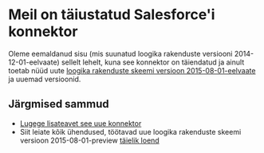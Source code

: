<properties
   pageTitle="Salesforce'i kasutamisega loogika rakendustes | Microsoft Azure'i rakendust Service"
   description="Kuidas luua ja Salesforce'i konnektori või API rakenduse konfigureerimiseks ja kasutamine loogika rakenduse teenuses Azure rakendus"
   services="logic-apps"
   documentationCenter=".net,nodejs,java"
   authors="msftman"
   manager="erikre"
   editor=""/>

<tags
   ms.service="logic-apps"
   ms.devlang="multiple"
   ms.topic="article"
   ms.tgt_pltfrm="na"
   ms.workload="integration"
   ms.date="04/19/2016"
   ms.author="deonhe"/>


# <a name="weve-improved-the-salesforce-connector"></a>Meil on täiustatud Salesforce'i konnektor 

Oleme eemaldanud sisu (mis suunatud loogika rakenduste versiooni 2014-12-01-eelvaate) sellelt lehelt, kuna see konnektor on täiendatud ja ainult toetab nüüd uute [loogika rakenduste skeemi versioon 2015-08-01-eelvaate](./app-service-logic-schema-2015-08-01.md) ja uuemad versioonid. 


## <a name="next-steps"></a>Järgmised sammud    

- [Lugege lisateavet see uue konnektor](../connectors/connectors-create-api-salesforce.md)
- Siit leiate kõik ühendused, töötavad uue loogika rakenduste skeemi versioon 2015-08-01-preview [täielik loend](../connectors/apis-list.md)  
